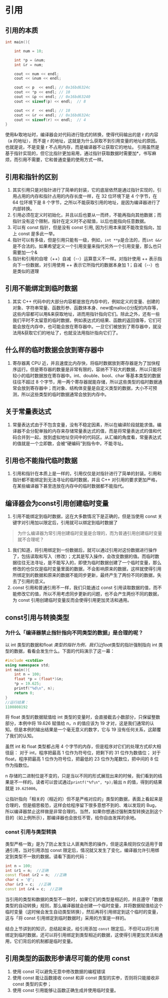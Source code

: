 # 引用

## 引用的本质

```C++
int main(){

    int num = 10;

    int *p = &num;
    int &r = num;

    cout << num << endl;
    cout << &num << endl;

    cout << p  << endl; // 0x16bd6324c
    cout << *p << endl; // 10
    cout << &p << endl; // 0x16bd63240
    cout << sizeof(p) << endl;  // 8

    cout << r  << endl; // 10
    cout << &r << endl; // 0x16bd6324c
    cout << sizeof(r) << endl;  // 4
}
```

使用&r取地址时，编译器会对代码进行隐式的转换，使得代码输出的是 r 的内容（a 的地址），而不是 r 的地址，这就是为什么获取不到引用变量的地址的原因。也就是说，不是变量 r 不占用内存，而是编译器不让获取它的地址。
引用虽然是基于指针实现的，但它比指针更加易用，通过指针获取数据时需要加*，书写麻烦，而引用不需要，它和普通变量的使用方式一样。

## 引用和指针的区别

1. 其实引用只是对指针进行了简单的封装，它的底层依然是通过指针实现的，引用占用的内存和指针占用的内存长度一样，在 32 位环境下是 4 个字节，在 64 位环境下是 8 个字节，之所以不能获取引用的地址，是因为编译器进行了内部转换。
2. 引用必须在定义时初始化，并且以后也要从一而终，不能再指向其他数据；而指针没有这个限制，指针在定义时不必赋值，以后也能指向任意数据。
3. 可以有 const 指针，但是没有 const 引用, 因为引用本来就不能改变指向，加上 const 是多此一举。
4. 指针可以有多级，但是引用只能有一级，例如，`int **p`是合法的，而`int &&r`是不合法的。如果希望定义一个引用变量来指代另外一个引用变量，那么也只需要加一个&
5. 指针和引用的自增（++）自减（--）运算意义不一样。对指针使用 ++ 表示指向下一份数据，对引用使用 ++ 表示它所指代的数据本身加 1；自减（--）也是类似的道理

## 引用不能绑定到临时数据

1. 其实 C++ 代码中的大部分内容都是放在内存中的，例如定义的变量、创建的对象、字符串常量、函数形参、函数体本身、new或malloc()分配的内存等，这些内容都可以用&来获取地址，进而用指针指向它们。除此之外，还有一些我们平时不太留意的临时数据，例如表达式的结果、函数的返回值等，它们可能会放在内存中，也可能会放在寄存器中。一旦它们被放到了寄存器中，就没法用&获取它们的地址了，也就没法用指针指向它们了。

## 什么样的临时数据会放到寄存器中

1. 寄存器离 CPU 近，并且速度比内存快，将临时数据放到寄存器是为了加快程序运行。但是寄存器的数量是非常有限的，容纳不下较大的数据，所以只能将较小的临时数据放在寄存器中。int、double、bool、char 等基本类型的数据往往不超过 8 个字节，用一两个寄存器就能存储，所以这些类型的临时数据通常会放到寄存器中；而对象、结构体变量是自定义类型的数据，大小不可预测，所以这些类型的临时数据通常会放到内存中。

## 关于常量表达式

1. 常量表达式由于不包含变量，没有不稳定因素，所以在编译阶段就能求值。编译器不会分配单独的内存来存储常量表达式的值，而是将常量表达式的值和代码合并到一起，放到虚拟地址空间中的代码区。从汇编的角度看，常量表达式的值就是一个立即数，会被“硬编码”到指令中，不能寻址。

## 引用也不能指代临时数据

1. 引用和指针在本质上是一样的，引用仅仅是对指针进行了简单的封装。引用和指针都不能绑定到无法寻址的临时数据，并且 C++ 对引用的要求更加严格，在某些编译器下甚至连放在内存中的临时数据都不能指代。

## 编译器会为const引用创建临时变量

1. 引用不能绑定到临时数据，这在大多数情况下是正确的，但是当使用 const 关键字对引用加以限定后，引用就可以绑定到临时数据了

> 为什么编译器为常引用创建临时变量是合理的，而为普通引用创建临时变量就不合理呢？

1. 我们知道，将引用绑定到一份数据后，就可以通过引用对这份数据进行操作了，包括读取和写入（修改）；尤其是写入操作，会改变数据的值。而临时数据往往无法寻址，是不能写入的，即使为临时数据创建了一个临时变量，那么修改的也仅仅是临时变量里面的数据，不会影响原来的数据，这样就使得引用所绑定到的数据和原来的数据不能同步更新，最终产生了两份不同的数据，失去了引用的意义。
2. const 引用和普通引用不一样，我们只能通过 const 引用读取数据的值，而不能修改它的值，所以不用考虑同步更新的问题，也不会产生两份不同的数据，为 const 引用创建临时变量反而会使得引用更加灵活和通用。

## const引用与转换类型

### 为什么「编译器禁止指针指向不同类型的数据」是合理的呢？

以 int 类型的数据和float *类型的指针为例，我们让float*类型的指针强制指向 int 类型的数据，看看会发生什么。下面的代码演示了这一幕：

```c++
#include <cstdio>
using namespace std;
int main(){
    int n = 100;
    float *p = (float*)&n;
    *p = 19.625;
    printf("%d\n", n);
    return 0;
}
//运行结果：
1100808192
```

将 float 类型的数据赋值给 int 类型的变量时，会直接截去小数部分，只保留整数部分，本例中将 19.626 赋值给 n，n 的值应该为 19 才对，这是我们通常的认知。但是本例的输出结果是一个毫无意义的数字，它与 19 没有任何关系，这颠覆了我们的认知。

虽然 int 和 float 类型都占用 4 个字节的内存，但是程序对它们的处理方式却大相径庭：
对于 int，程序把最高 1 位作为符号位，把剩下的 31 位作为数值位；
对于 float，程序把最高 1 位作为符号位，把最低的 23 位作为尾数位，把中间的 8 位作为指数位。

n 存储的二进制位是不变的，只是当以不同的形式展现出来的时候，我们看到的结果是不一样的。读者可以尝试通过`printf("%f\n", *p);`输出 n 的值，得到的结果就是 `19.625000`。

让指针指向「相关的（相近的）但不是严格对应的」类型的数据，表面上看起来是合理的，但是细思极恐，这样会给程序留下很多意想不到的、难以发现的 Bug，所以编译器禁止这样做是非常合理的。当然，如果你想通过强制类型转换达到这个目的（如上例所示），那编译器也会放任不管，给你自由发挥的余地。

### const 引用与类型转换

类型严格一致」是为了防止发生让人匪夷所思的操作，但是这条规则仅仅适用于普通引用，当对引用添加 const 限定后，情况就又发生了变化，编译器允许引用绑定到类型不一致的数据。请看下面的代码：

```c++
int n = 100;
int &r1 = n;  //正确
const float &r2 = n;  //正确
char c = '@';
char &r3 = c;  //正确
const int &r4 = c;  //正确 
```

当引用的类型和数据的类型不一致时，如果它们的类型是相近的，并且遵守「数据类型的自动转换」规则，那么编译器就会创建一个临时变量，并将数据赋值给这个临时变量（这时候会发生自动类型转换），然后再将引用绑定到这个临时的变量，这与「将 const 引用绑定到临时数据时」采用的方案是一样的。

结合上节讲到的知识，总结起来说，给引用添加 `const` 限定后，不但可以将引用绑定到临时数据，还可以将引用绑定到类型相近的数据，这使得引用更加灵活和通用，它们背后的机制都是临时变量。

## 引用类型的函数形参请尽可能的使用 const

1. 使用 const 可以避免无意中修改数据的编程错误
2. 使用 const 能让函数接收 const 和非 const 类型的实参，否则将只能接收非 const 类型的实参；
3. 使用 const 引用能够让函数正确生成并使用临时变量。
